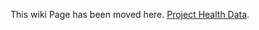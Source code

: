 This wiki Page has been moved here. [Project Health Data](https://github.com/adobe/brackets/wiki/Project-Health-Data).